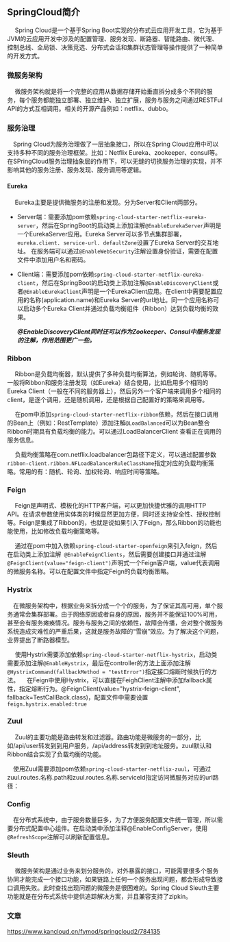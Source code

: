 ## SpringCloud简介

&emsp; Spring Cloud是一个基于Spring Boot实现的分布式云应用开发工具，它为基于JVM的云应用开发中涉及的配置管理、服务发现、断路器、智能路由、微代理、控制总线、全局锁、决策竞选、分布式会话和集群状态管理等操作提供了一种简单的开发方式。

### 微服务架构

&emsp; 微服务架构就是将一个完整的应用从数据存储开始垂直拆分成多个不同的服务，每个服务都能独立部署、独立维护、独立扩展，服务与服务之间通过RESTFul API的方式互相调用。相关的开源产品例如：netflix、dubbo。

### 服务治理

&emsp;Spring Cloud为服务治理做了一层抽象接口，所以在Spring Cloud应用中可以支持多种不同的服务治理框架。比如：Netflix Eureka、zookeeper、consul等。在SPringCloud服务治理抽象层的作用下，可以无缝的切换服务治理的实现，并不影响其他的服务注册、服务发现、服务调用等逻辑。

#### Eureka

&emsp; Eureka主要是提供微服务的注册和发现。分为Server和Client两部分。

* Server端：需要添加pom依赖`spring-cloud-starter-netflix-eureka-server`，然后在SpringBoot的启动类上添加注解`@EnableEurekaServer`声明是一个EurekaServer应用。Eureka Server可以多节点集群部署，`eureka.client. service-url. defaultZone`设置了Eureka Server的交互地址。
  在服务端可以通过`@EnableWebSecurity`注解设置身份验证，需要在配置文件中添加用户名和密码。

* Client端：需要添加pom依赖`spring-cloud-starter-netflix-eureka-client`，然后在SpringBoot的启动类上添加注解`@EnableDiscoveryClient`或者`@EnableEurekaClient`声明是一个EurekaClient应用。在client中需要配置应用的名称(application.name)和Eureka Server的url地址。同一个应用名称可以启动多个Eureka Client并通过负载均衡组件（Ribbon）达到负载均衡的效果。

   ***@EnableDiscoveryClient同时还可以作为Zookeeper、Consul中服务发现的注解，作用范围更广一些。***

### Ribbon

&emsp; Ribbon是负载均衡器，默认提供了多种负载均衡算法，例如轮询、随机等等。一般将Ribbon和服务注册发现（如Eureka）结合使用，比如启用多个相同的Eureka Client（一般在不同的服务器上），然后另外一个客户端来调用多个相同的client，是逐个调用，还是随机调用，还是根据自己配置好的策略来调用等。

&emsp; 在pom中添加`spring-cloud-starter-netflix-ribbon`依赖，然后在接口调用的Bean上（例如：RestTemplate）添加注解`@LoadBalanced`可以为Bean整合Ribbon时期具有负载均衡的能力。可以通过LoadBalancerClient 查看正在调用的服务信息。

&emsp; 负载均衡策略在com.netflix.loadbalancer包路径下定义，可以通过配置参数`ribbon-client.ribbon.NFLoadBalancerRuleClassName`指定对应的负载均衡策略。常用的有：随机、轮询、加权轮询、响应时间等策略。

### Feign

&emsp; Feign是声明式、模板化的HTTP客户端，可以更加快捷优雅的调用HTTP API。在请求参数使用实体类的时候显然更加方便，同时还支持安全性、授权控制等。Feign是集成了Ribbon的，也就是说如果引入了Feign，那么Ribbon的功能也能使用，比如修改负载均衡策略等。

&emsp; 通过在pom中加入依赖`spring-cloud-starter-openfeign`来引入feign，然后在启动类上添加注解` @EnableFeignClients`，然后需要创建接口并通过注解`@FeignClient(value="feign-client")`声明式一个Feign客户端，value代表调用的微服务名称。可以在配置文件中指定Feign的负载均衡策略。

### Hystrix

&emsp;在微服务架构中，根据业务来拆分成一个个的服务，为了保证其高可用，单个服务通常会集群部署。由于网络原因或者自身的原因，服务并不能保证100%可用，甚至会有服务瘫痪情况。服务与服务之间的依赖性，故障会传播，会对整个微服务系统造成灾难性的严重后果，这就是服务故障的“雪崩”效应。为了解决这个问题，业界提出了断路器模型。

&emsp; 使用Hystrix需要添加依赖`spring-cloud-starter-netflix-hystrix`，启动类需要添加注解`@EnableHystrix`，最后在controller的方法上面添加注解`@HystrixCommand(fallbackMethod = "testError")`指定接口熔断时候执行的方法。
&emsp;在Feign中使用Hystrix，可以直接在FeighClient注解中添加fallback属性，指定熔断行为。@FeignClient(value="hystrix-feign-client", fallback=TestCallBack.class)，配置文件中需要设置`feign.hystrix.enabled:true`

### Zuul

&emsp; Zuul的主要功能是路由转发和过滤器。路由功能是微服务的一部分，比如/api/user转发到到用户服务，/api/address转发到到地址服务。zuul默认和Ribbon结合实现了负载均衡的功能。

&emsp;使用Zuul需要添加pom依赖`spring-cloud-starter-netflix-zuul`，可通过zuul.routes.名称.path和zuul.routes.名称.serviceId指定访问微服务对应的url路径：

### Config

&emsp;在分布式系统中，由于服务数量巨多，为了方便服务配置文件统一管理，所以需要分布式配置中心组件。在启动类中添加注释@EnableConfigServer，使用`@RefreshScope`注解可以刷新配置信息。

### Sleuth

&emsp; 微服务架构是通过业务来划分服务的，对外暴露的接口，可能需要很多个服务协同才能完成一个接口功能，如果链路上任何一个服务出现问题，都会形成导致接口调用失败。此时查找出现问题的微服务是很困难的。Spring Cloud Sleuth主要功能就是在分布式系统中提供追踪解决方案，并且兼容支持了zipkin。

### 文章

<https://www.kancloud.cn/fymod/springcloud2/784135>